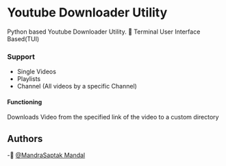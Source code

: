 # Youtube Downloader Utility 

Python based Youtube Downloader Utility. 🧰
Terminal User Interface Based(TUI)

### Support
- Single Videos
- Playlists
- Channel (All videos by a specific Channel)

#### Functioning
Downloads Video from the specified link of the video to a custom directory 
## Authors

-🤗 [@MandraSaptak Mandal](https://www.github.com/MSM74588)